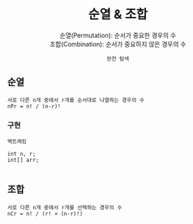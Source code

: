 <div align="center">

# **순열 & 조합**

순열(Permutation): 순서가 중요한 경우의 수  
조합(Combination): 순서가 중요하지 않은 경우의 수

`완전 탐색`

</div>

## 순열

`서로 다른 n개 중에서 r개를 순서대로 나열하는 경우의 수`  
`nPr = n! / (n-r)!`  

### 구현

`백트래킹`

```
int n, r;
int[] arr;


```

## 조합

`서로 다른 n개 중에서 r개를 선택하는 경우의 수`  
`nCr = n! / (r! × (n-r)!)`  
